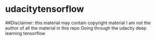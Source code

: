# udacitytensorflow
##Disclaimer: this material may contain copyright material I am not the author of all the material in this repo
Going through the udacity deep learning tensorflow
